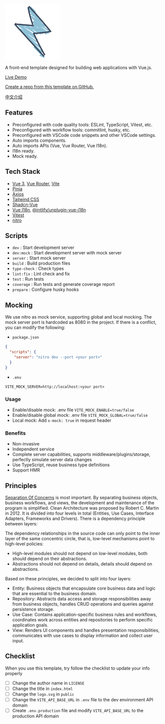 <img src='./public/logo.svg' width='180'/>

A front-end template designed for building web applications with Vue.js.

[Live Demo](https://frontend-clean-architecture.vercel.app/)

[Create a repo from this template on GitHub.](https://github.com/copofe/frontend-clean-architecture/generate)

[中文介绍](./README-zh_CN.md)

## Features

- Preconfigured with code quality tools: ESLint, TypeScript, Vitest, etc.
- Preconfigured with workflow tools: commitlint, husky, etc.
- Preconfigured with VSCode code snippets and other VSCode settings.
- Auto imports components.
- Auto imports APIs (Vue, Vue Router, Vue I18n).
- I18n ready.
- Mock ready.

## Tech Stack

- [Vue 3](https://github.com/vuejs/core), [Vue Router](https://router.vuejs.org/), [Vite](https://vitejs.dev/)
- [Pinia](https://pinia.vuejs.org/)
- [Axios](https://axios-http.com/)
- [Tailwind CSS](https://github.com/tailwindlabs/tailwindcss)
- [Shadcn-Vue](https://www.shadcn-vue.com/)
- [Vue I18n](https://vue-i18n.intlify.dev/), [@intlify/unplugin-vue-i18n](https://github.com/intlify/bundle-tools/tree/main/packages/unplugin-vue-i18n)
- [Vitest](https://vitest.dev/)
- [nitro](https://nitro.unjs.io/)

## Scripts

- `dev` : Start development server
- `dev:mock` : Start development server with mock server
- `server` : Start mock server
- `build` : Build production files
- `type-check` : Check types
- `lint:fix` : Lint check and fix
- `test` : Run tests
- `coverage` : Run tests and generate coverage report
- `prepare` : Configure husky hooks

## Mocking

We use nitro as mock service, supporting global and local mocking. The mock server port is hardcoded as 8080 in the project. If there is a conflict, you can modify the following:

- `package.json`
```json
{
  "scripts": {
    "server": "nitro dev --port <your port>"
  }
}
```

- `.env`
```env
VITE_MOCK_SERVER=http://localhost:<your port>
```

### Usage

- Enable/disable mock: .env file `VITE_MOCK_ENABLE=true/false`
- Enable/disable global mock: .env file `VITE_MOCK_GLOBAL=true/false`
- Local mock: Add `x-mock: true` in request header

### Benefits

- Non-invasive
- Independent service
- Complete server capabilities, supports middleware/plugins/storage, perfectly simulate server data changes
- Use TypeScript, reuse business type definitions
- Support HMR

## Principles

[Separation Of Concerns](https://en.wikipedia.org/wiki/Separation_of_concerns) is most important. By separating business objects, business workflows, and views, the development and maintenance of the program is simplified. Clean Architecture was proposed by Robert C. Martin in 2012. It is divided into four levels in total (Entities, Use Cases, Interface Adapters, Frameworks and Drivers). There is a dependency principle between layers:

The dependency relationships in the source code can only point to the inner layer of the same concentric circle, that is, low-level mechanisms point to high-level policies:

- High-level modules should not depend on low-level modules, both should depend on their abstractions.
- Abstractions should not depend on details, details should depend on abstractions.

Based on these principles, we decided to split into four layers:

- Entity: Business objects that encapsulate core business data and logic that are essential to the business domain.
- Repository: Abstracts data access and storage responsibilities away from business objects, handles CRUD operations and queries against persistence storage.
- Use Case: Contains application-specific business rules and workflows, coordinates work across entities and repositories to perform specific application goals.
- View: Renders UI components and handles presentation responsibilities, communicates with use cases to display information and collect user input.

## Checklist

When you use this template, try follow the checklist to update your info properly

- [ ] Change the author name in `LICENSE`
- [ ] Change the title in `index.html`
- [ ] Change the `logo.svg` in `public`
- [ ] Change the `VITE_API_BASE_URL` in `.env` file to the dev environment API domain
- [ ] Create `.env.production` file and modify `VITE_API_BASE_URL` to the production API domain
